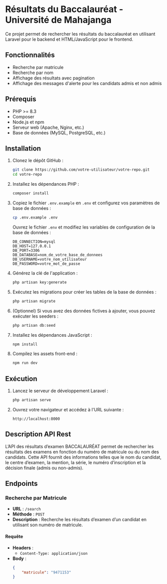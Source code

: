 # Résultats du Baccalauréat -  Université de Mahajanga

Ce projet permet de rechercher les résultats du baccalauréat en utilisant Laravel pour le backend et HTML/JavaScript pour le frontend.

## Fonctionnalités

- Recherche par matricule
- Recherche par nom
- Affichage des résultats avec pagination
- Affichage des messages d'alerte pour les candidats admis et non admis

## Prérequis

- PHP >= 8.3
- Composer
- Node.js et npm
- Serveur web (Apache, Nginx, etc.)
- Base de données (MySQL, PostgreSQL, etc.)

## Installation

1. Clonez le dépôt GitHub :

    ```bash
    git clone https://github.com/votre-utilisateur/votre-repo.git
    cd votre-repo
    ```

2. Installez les dépendances PHP :

    ```bash
    composer install
    ```

3. Copiez le fichier `.env.example` en `.env` et configurez vos paramètres de base de données :

    ```bash
    cp .env.example .env
    ```

    Ouvrez le fichier `.env` et modifiez les variables de configuration de la base de données :

    ```dotenv
    DB_CONNECTION=mysql
    DB_HOST=127.0.0.1
    DB_PORT=3306
    DB_DATABASE=nom_de_votre_base_de_donnees
    DB_USERNAME=votre_nom_utilisateur
    DB_PASSWORD=votre_mot_de_passe
    ```

4. Générez la clé de l'application :

    ```bash
    php artisan key:generate
    ```

5. Exécutez les migrations pour créer les tables de la base de données :

    ```bash
    php artisan migrate
    ```

6. (Optionnel) Si vous avez des données fictives à ajouter, vous pouvez exécuter les seeders :

    ```bash
    php artisan db:seed
    ```

7. Installez les dépendances JavaScript :

    ```bash
    npm install
    ```

8. Compilez les assets front-end :

    ```bash
    npm run dev
    ```

## Exécution

1. Lancez le serveur de développement Laravel :

    ```bash
    php artisan serve
    ```

2. Ouvrez votre navigateur et accédez à l'URL suivante :

    ```
    http://localhost:8000
    ```

## Description API Rest

L’API des résultats d’examen BACCALAURÉAT permet de rechercher les résultats des examens en fonction du numéro de matricule ou du nom des candidats. Cette API fournit des informations telles que le nom du candidat, le centre d’examen, la mention, la série, le numéro d’inscription et la décision finale (admis ou non-admis).

## Endpoints

### Recherche par Matricule

- **URL** : `/search`
- **Méthode** : `POST`
- **Description** : Recherche les résultats d’examen d’un candidat en utilisant son numéro de matricule.

#### Requête

- **Headers** :
  - `Content-Type: application/json`
- **Body** :
  ```json
  {
      "matricule": "9471153"
  }

